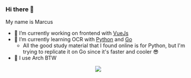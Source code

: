 ### Hi there 👋

My name is Marcus

- 🔭 I’m currently working on frontend with [VueJs](https://vuejs.org/)
- 🌱 I’m currently learning OCR with [Python](https://www.python.org/) and [Go](https://go.dev/)
  - All the good study material that I found online is for Python, but I'm trying to replicate it on Go since it's faster and cooler 😎
- 🐧 I use Arch BTW

<p align="center">
  <img src="https://media4.giphy.com/media/3knKct3fGqxhK/giphy.gif">
</p>


<!--
**M4rkux/m4rkux** is a ✨ _special_ ✨ repository because its `README.md` (this file) appears on your GitHub profile.

Here are some ideas to get you started:

- 🔭 I’m currently working on ...
- 🌱 I’m currently learning ...
- 👯 I’m looking to collaborate on ...
- 🤔 I’m looking for help with ...
- 💬 Ask me about ...
- 📫 How to reach me: ...
- 😄 Pronouns: ...
- ⚡ Fun fact: ...
-->
